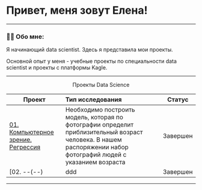 
# Привет, меня зовут Елена!

---

### :man_technologist: Обо мне:

Я начинающий data scientist. Здесь я представила мои проекты.

Основной опыт у меня - учебные проекты по специальности data scientist и проекты с платформы Kagle. 


---

<p align="center"> Проекты Data Science </p align="center">

| **Проект** | **Тип исследования** | **Статус** |
| -------------------- | :--------------------- |:---------------------------:|
| [01. Компьютерное зрение. Регрессия](https://github.com/EKozh/Computer_vision)|Необходимо построить модель, которая по фотографии определит приблизительный возраст человека. В нашем распоряжении набор фотографий людей с указанием возраста|Завершен|
| [02. --(--)|ddd|Завершен|

---
